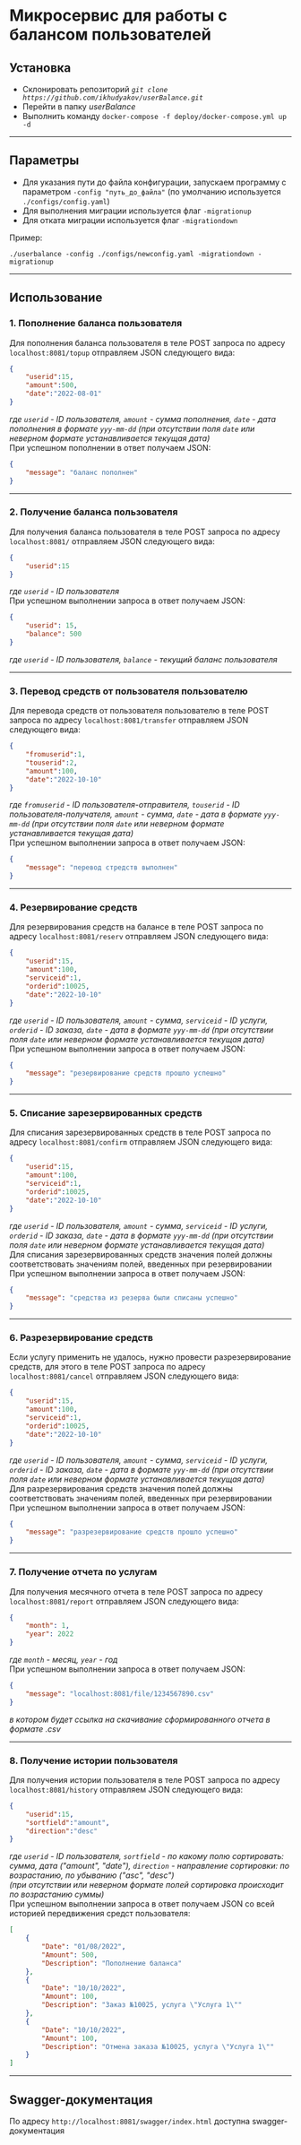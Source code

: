 # Микросервис для работы с балансом пользователей

## Установка
- Склонировать репозиторий _```git clone https://github.com/ikhudyakov/userBalance.git```_
- Перейти в папку _userBalance_
- Выполнить команду ```docker-compose -f deploy/docker-compose.yml up -d```
***

## Параметры
- Для указания пути до файла конфигурации, запускаем программу с параметром `-config "путь_до_файла"` (по умолчанию используется `./configs/config.yaml`)
- Для выполнения миграции используется флаг `-migrationup`
- Для отката миграции используется флаг `-migrationdown`

Пример: 
```
./userbalance -config ./configs/newconfig.yaml -migrationdown -migrationup
```
***

## Использование 
### 1. Пополнение баланса пользователя
Для пополнения баланса пользователя в теле POST запроса по адресу ```localhost:8081/topup``` отправляем JSON следующего вида:
```json
{
    "userid":15,
    "amount":500,
    "date":"2022-08-01"
}
```
*где `userid` - ID пользователя, `amount` - сумма пополнения, `date` - дата пополнения в формате `yyy-mm-dd` (при отсутствии поля `date` или неверном формате устанавливается текущая дата)*</br>
При успешном пополнении в ответ получаем JSON:
```json
{
    "message": "баланс пополнен"
}
```
***
### 2. Получение баланса пользователя
Для получения баланса пользователя в теле POST запроса по адресу ```localhost:8081/``` отправляем JSON следующего вида:
```json
{
    "userid":15
}
```
*где `userid` - ID пользователя*</br>
При успешном выполнении запроса в ответ получаем JSON:
```json
{
    "userid": 15,
    "balance": 500
}
```
*где `userid` - ID пользователя, `balance` - текущий баланс пользователя*</br>
***
### 3. Перевод средств от пользователя пользователю 
Для перевода средств от пользователя пользователю в теле POST запроса по адресу ```localhost:8081/transfer``` отправляем JSON следующего вида:
```json
{
    "fromuserid":1,
    "touserid":2,
    "amount":100,
    "date":"2022-10-10"
}
```
*где `fromuserid` - ID пользователя-отправителя, `touserid` - ID пользователя-получателя, `amount` - сумма, `date` - дата в формате `yyy-mm-dd` (при отсутствии поля `date` или неверном формате устанавливается текущая дата)*</br>
При успешном выполнении запроса в ответ получаем JSON:
```json
{
    "message": "перевод стредств выполнен"
}
```
***
### 4. Резервирование средств 
Для резервирования средств на балансе в теле POST запроса по адресу ```localhost:8081/reserv``` отправляем JSON следующего вида:
```json
{
    "userid":15,
    "amount":100,
    "serviceid":1,
    "orderid":10025,
    "date":"2022-10-10"
}
```
*где `userid` - ID пользователя, `amount` - сумма, `serviceid` - ID услуги, `orderid` - ID заказа, `date` - дата в формате `yyy-mm-dd` (при отсутствии поля `date` или неверном формате устанавливается текущая дата)*</br>
При успешном выполнении запроса в ответ получаем JSON:
```json
{
    "message": "резервирование средств прошло успешно"
}
```
***
### 5. Списание зарезервированных средств
Для списания зарезервированных средств в теле POST запроса по адресу ```localhost:8081/confirm``` отправляем JSON следующего вида:
```json
{
    "userid":15,
    "amount":100,
    "serviceid":1,
    "orderid":10025,
    "date":"2022-10-10"
}
```
*где `userid` - ID пользователя, `amount` - сумма, `serviceid` - ID услуги, `orderid` - ID заказа, `date` - дата в формате `yyy-mm-dd` (при отсутствии поля `date` или неверном формате устанавливается текущая дата)*</br>
Для списания зарезервированных средств значения полей должны соответствовать значениям полей, введенных при резервировании</br> 
При успешном выполнении запроса в ответ получаем JSON:
```json
{
    "message": "средства из резерва были списаны успешно"
}
```
***
### 6. Разрезервирование средств
Если услугу применить не удалось, нужно провести разрезервирование средств, для этого в теле POST запроса по адресу ```localhost:8081/cancel``` отправляем JSON следующего вида:
```json
{
    "userid":15,
    "amount":100,
    "serviceid":1,
    "orderid":10025,
    "date":"2022-10-10"
}
```
*где `userid` - ID пользователя, `amount` - сумма, `serviceid` - ID услуги, `orderid` - ID заказа, `date` - дата в формате `yyy-mm-dd` (при отсутствии поля `date` или неверном формате устанавливается текущая дата)*</br>
Для разрезервирования средств значения полей должны соответствовать значениям полей, введенных при резервировании</br> 
При успешном выполнении запроса в ответ получаем JSON:
```json
{
    "message": "разрезервирование средств прошло успешно"
}
```
***
### 7. Получение отчета по услугам
Для получения месячного отчета в теле POST запроса по адресу ```localhost:8081/report``` отправляем JSON следующего вида:
```json
{
    "month": 1,
    "year": 2022
}
```
*где `month` - месяц, `year` - год*</br>
При успешном выполнении запроса в ответ получаем JSON:
```json
{
    "message": "localhost:8081/file/1234567890.csv"
}
```
*в котором будет ссылка на скачивание сформированного отчета в формате .csv*</br>
***
### 8. Получение истории пользователя
Для получения истории пользователя в теле POST запроса по адресу ```localhost:8081/history``` отправляем JSON следующего вида:
```json
{
    "userid":15,
    "sortfield":"amount",
    "direction":"desc"
}
```
*где `userid` - ID пользователя, `sortfield` - по какому полю сортировать: сумма, дата ("amount", "date"), `direction` - направление сортировки: по возрастанию, по убыванию ("asc", "desc")</br>(при отсутствии или неверном формате полей сортировка происходит по возрастанию суммы)*</br>
При успешном выполнении запроса в ответ получаем JSON со всей историей передвижения средст пользователя:
```json
[
    {
        "Date": "01/08/2022",
        "Amount": 500,
        "Description": "Пополнение баланса"
    },
    {
        "Date": "10/10/2022",
        "Amount": 100,
        "Description": "Заказ №10025, услуга \"Услуга 1\""
    },
    {
        "Date": "10/10/2022",
        "Amount": 100,
        "Description": "Отмена заказа №10025, услуга \"Услуга 1\""
    }
]
```
***

## Swagger-документация
 По адресу ``http://localhost:8081/swagger/index.html`` доступна swagger-документация